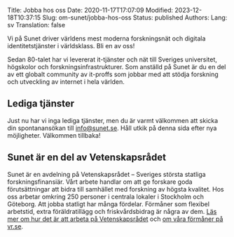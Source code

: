 Title: Jobba hos oss
Date: 2020-11-17T17:07:09
Modified: 2023-12-18T10:37:15
Slug: om-sunet/jobba-hos-oss
Status: published
Authors: 
Lang: sv
Translation: false

Vi på Sunet driver världens mest moderna forskningsnät och digitala identitetstjänster i världsklass. Bli en av oss!


Sedan 80-talet har vi levererat it-tjänster och nät till Sveriges universitet, högskolor och forskningsinfrastrukturer. Som anställd på Sunet är du en del av ett globalt community av it-proffs som jobbar med att stödja forskning och utveckling av internet i hela världen.


Lediga tjänster
---------------


Just nu har vi inga lediga tjänster, men du är varmt välkommen att skicka din spontanansökan till info@sunet.se. Håll utkik på denna sida efter nya möjligheter. Välkommen tillbaka!


Sunet är en del av Vetenskapsrådet
----------------------------------


Sunet är en avdelning på Vetenskapsrådet – Sveriges största statliga forskningsfinansiär. Vårt arbete handlar om att ge forskare goda förutsättningar att bidra till samhället med forskning av högsta kvalitet. Hos oss arbetar omkring 250 personer i centrala lokaler i Stockholm och Göteborg. Att jobba statligt har många fördelar. Förmåner som flexibel arbetstid, extra föräldratillägg och friskvårdsbidrag är några av dem. [Läs mer om hur det är att arbeta på Vetenskapsrådet](https://www.vr.se/om-vetenskapsradet/jobba-hos-oss.html) och [om våra förmåner på vr.se](https://www.vr.se/om-vetenskapsradet/jobba-hos-oss/vara-formaner.html).


